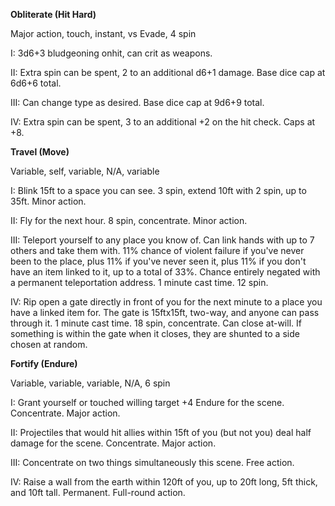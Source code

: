 __Obliterate (Hit Hard)__

Major action, touch, instant, vs Evade, 4 spin

I: 3d6+3 bludgeoning onhit, can crit as weapons.

II: Extra spin can be spent, 2 to an additional d6+1 damage. Base dice cap at 6d6+6 total.

III: Can change type as desired. Base dice cap at 9d6+9 total.

IV: Extra spin can be spent, 3 to an additional +2 on the hit check. Caps at +8.

__Travel (Move)__

Variable, self, variable, N/A, variable

I: Blink 15ft to a space you can see. 3 spin, extend 10ft with 2 spin, up to 35ft. Minor action.

II: Fly for the next hour. 8 spin, concentrate. Minor action.

III: Teleport yourself to any place you know of. Can link hands with up to 7 others and take them with. 11% chance of violent failure if you've never been to the place, plus 11% if you've never seen it, plus 11% if you don't have an item linked to it, up to a total of 33%. Chance entirely negated with a permanent teleportation address. 1 minute cast time. 12 spin.

IV: Rip open a gate directly in front of you for the next minute to a place you have a linked item for. The gate is 15ftx15ft, two-way, and anyone can pass through it. 1 minute cast time. 18 spin, concentrate. Can close at-will. If something is within the gate when it closes, they are shunted to a side chosen at random.

__Fortify (Endure)__

Variable, variable, variable, N/A, 6 spin

I: Grant yourself or touched willing target +4 Endure for the scene. Concentrate. Major action.

II: Projectiles that would hit allies within 15ft of you (but not you) deal half damage for the scene. Concentrate. Major action.

III: Concentrate on two things simultaneously this scene. Free action.

IV: Raise a wall from the earth within 120ft of you, up to 20ft long, 5ft thick, and 10ft tall. Permanent. Full-round action.
